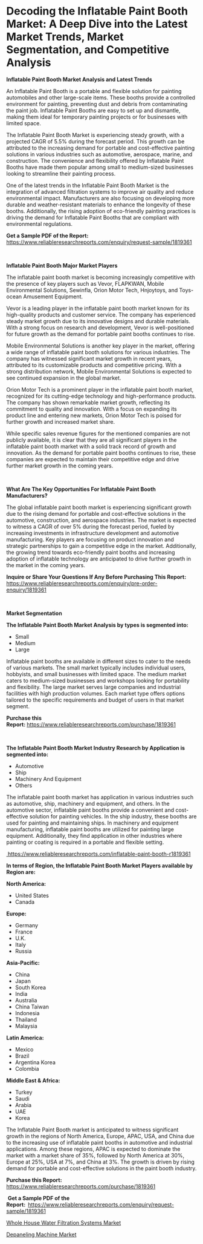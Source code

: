 <p><h1>Decoding the Inflatable Paint Booth Market: A Deep Dive into the Latest Market Trends, Market Segmentation, and Competitive Analysis</h1></p><p><strong>Inflatable Paint Booth Market Analysis and Latest Trends</strong></p>
<p><p>An Inflatable Paint Booth is a portable and flexible solution for painting automobiles and other large-scale items. These booths provide a controlled environment for painting, preventing dust and debris from contaminating the paint job. Inflatable Paint Booths are easy to set up and dismantle, making them ideal for temporary painting projects or for businesses with limited space.</p><p>The Inflatable Paint Booth Market is experiencing steady growth, with a projected CAGR of 5.5% during the forecast period. This growth can be attributed to the increasing demand for portable and cost-effective painting solutions in various industries such as automotive, aerospace, marine, and construction. The convenience and flexibility offered by Inflatable Paint Booths have made them popular among small to medium-sized businesses looking to streamline their painting process.</p><p>One of the latest trends in the Inflatable Paint Booth Market is the integration of advanced filtration systems to improve air quality and reduce environmental impact. Manufacturers are also focusing on developing more durable and weather-resistant materials to enhance the longevity of these booths. Additionally, the rising adoption of eco-friendly painting practices is driving the demand for Inflatable Paint Booths that are compliant with environmental regulations.</p></p>
<p><strong>Get a Sample PDF of the Report:&nbsp;</strong> <a href="https://www.reliableresearchreports.com/enquiry/request-sample/1819361">https://www.reliableresearchreports.com/enquiry/request-sample/1819361</a></p>
<p>&nbsp;</p>
<p><strong>Inflatable Paint Booth Major Market Players</strong></p>
<p><p>The inflatable paint booth market is becoming increasingly competitive with the presence of key players such as Vevor, FLAPKWAN, Mobile Environmental Solutions, Sewinfla, Orion Motor Tech, Hnjoytoys, and Toys-ocean Amusement Equipment.</p><p>Vevor is a leading player in the inflatable paint booth market known for its high-quality products and customer service. The company has experienced steady market growth due to its innovative designs and durable materials. With a strong focus on research and development, Vevor is well-positioned for future growth as the demand for portable paint booths continues to rise.</p><p>Mobile Environmental Solutions is another key player in the market, offering a wide range of inflatable paint booth solutions for various industries. The company has witnessed significant market growth in recent years, attributed to its customizable products and competitive pricing. With a strong distribution network, Mobile Environmental Solutions is expected to see continued expansion in the global market.</p><p>Orion Motor Tech is a prominent player in the inflatable paint booth market, recognized for its cutting-edge technology and high-performance products. The company has shown remarkable market growth, reflecting its commitment to quality and innovation. With a focus on expanding its product line and entering new markets, Orion Motor Tech is poised for further growth and increased market share.</p><p>While specific sales revenue figures for the mentioned companies are not publicly available, it is clear that they are all significant players in the inflatable paint booth market with a solid track record of growth and innovation. As the demand for portable paint booths continues to rise, these companies are expected to maintain their competitive edge and drive further market growth in the coming years.</p></p>
<p>&nbsp;</p>
<p><strong>What Are The Key Opportunities For Inflatable Paint Booth Manufacturers?</strong></p>
<p><p>The global inflatable paint booth market is experiencing significant growth due to the rising demand for portable and cost-effective solutions in the automotive, construction, and aerospace industries. The market is expected to witness a CAGR of over 5% during the forecast period, fueled by increasing investments in infrastructure development and automotive manufacturing. Key players are focusing on product innovation and strategic partnerships to gain a competitive edge in the market. Additionally, the growing trend towards eco-friendly paint booths and increasing adoption of inflatable technology are anticipated to drive further growth in the market in the coming years.</p></p>
<p><strong>Inquire or Share Your Questions If Any Before Purchasing This Report:</strong> <a href="https://www.reliableresearchreports.com/enquiry/pre-order-enquiry/1819361">https://www.reliableresearchreports.com/enquiry/pre-order-enquiry/1819361</a></p>
<p>&nbsp;</p>
<p><strong>Market Segmentation</strong></p>
<p><strong>The Inflatable Paint Booth Market Analysis by types is segmented into:</strong></p>
<p><ul><li>Small</li><li>Medium</li><li>Large</li></ul></p>
<p><p>Inflatable paint booths are available in different sizes to cater to the needs of various markets. The small market typically includes individual users, hobbyists, and small businesses with limited space. The medium market caters to medium-sized businesses and workshops looking for portability and flexibility. The large market serves large companies and industrial facilities with high production volumes. Each market type offers options tailored to the specific requirements and budget of users in that market segment.</p></p>
<p><strong>Purchase this Report:&nbsp;</strong><a href="https://www.reliableresearchreports.com/purchase/1819361">https://www.reliableresearchreports.com/purchase/1819361</a></p>
<p>&nbsp;</p>
<p><strong>The Inflatable Paint Booth Market Industry Research by Application is segmented into:</strong></p>
<p><ul><li>Automotive</li><li>Ship</li><li>Machinery And Equipment</li><li>Others</li></ul></p>
<p><p>The inflatable paint booth market has application in various industries such as automotive, ship, machinery and equipment, and others. In the automotive sector, inflatable paint booths provide a convenient and cost-effective solution for painting vehicles. In the ship industry, these booths are used for painting and maintaining ships. In machinery and equipment manufacturing, inflatable paint booths are utilized for painting large equipment. Additionally, they find application in other industries where painting or coating is required in a portable and flexible setting.</p></p>
<p><a href="https://www.reliableresearchreports.com/inflatable-paint-booth-r1819361">&nbsp;https://www.reliableresearchreports.com/inflatable-paint-booth-r1819361</a></p>
<p><strong>In terms of Region, the Inflatable Paint Booth Market Players available by Region are:</strong></p>
<p>
    <p> <strong> North America: </strong>
        <ul>
            <li>United States</li>
            <li>Canada</li>
        </ul>
        </p> 
    <p> <strong> Europe: </strong>
        <ul>
            <li>Germany</li>
            <li>France</li>
            <li>U.K.</li>
            <li>Italy</li>
            <li>Russia</li>
        </ul>
        </p> 
    <p> <strong> Asia-Pacific: </strong>
        <ul>
            <li>China</li>
            <li>Japan</li>
            <li>South Korea</li>
            <li>India</li>
            <li>Australia</li>
            <li>China Taiwan</li>
            <li>Indonesia</li>
            <li>Thailand</li>
            <li>Malaysia</li>
        </ul>
        </p> 
    <p> <strong> Latin America: </strong>
        <ul>
            <li>Mexico</li>
            <li>Brazil</li>
            <li>Argentina Korea</li>
            <li>Colombia</li>
        </ul>
        </p> 
    <p> <strong> Middle East & Africa: </strong>
        <ul>
            <li>Turkey</li>
            <li>Saudi</li>
            <li>Arabia</li>
            <li>UAE</li>
            <li>Korea</li>
        </ul>
    </p>
    </p>
<p><p>The Inflatable Paint Booth market is anticipated to witness significant growth in the regions of North America, Europe, APAC, USA, and China due to the increasing use of inflatable paint booths in automotive and industrial applications. Among these regions, APAC is expected to dominate the market with a market share of 35%, followed by North America at 30%, Europe at 25%, USA at 7%, and China at 3%. The growth is driven by rising demand for portable and cost-effective solutions in the paint booth industry.</p></p>
<p><strong>Purchase this Report: </strong><a href="https://www.reliableresearchreports.com/purchase/1819361">https://www.reliableresearchreports.com/purchase/1819361</a></p>
<p>&nbsp;<strong>Get a Sample PDF of the Report:&nbsp;&nbsp;</strong><a href="https://www.reliableresearchreports.com/enquiry/request-sample/1819361">https://www.reliableresearchreports.com/enquiry/request-sample/1819361</a></p>
<p><strong></strong></p>
<p><p><a href="https://github.com/NorbertYates/Market-Research-Report-List-4/blob/main/whole-house-water-filtration-systems-market.md">Whole House Water Filtration Systems Market</a></p><p><a href="https://three-jumbo-f6d.notion.site/Depaneling-Machine-Market-Trends-and-Market-Analysis-forecasted-for-period-2024-2031-b217a999d82b427b9db004fa9a80b3f9">Depaneling Machine Market</a></p></p>